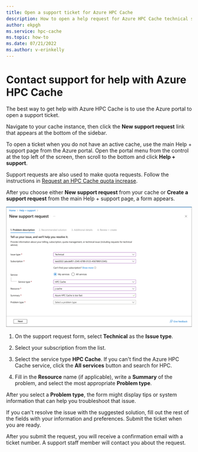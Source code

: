 ```yaml
---
title: Open a support ticket for Azure HPC Cache
description: How to open a help request for Azure HPC Cache technical support
author: ekpgh
ms.service: hpc-cache
ms.topic: how-to
ms.date: 07/21/2022
ms.author: v-erinkelly
---
```


# Contact support for help with Azure HPC Cache

The best way to get help with Azure HPC Cache is to use the Azure portal to open a support ticket.

Navigate to your cache instance, then click the **New support request** link that appears at the bottom of the sidebar.

To open a ticket when you do not have an active cache, use the main Help + support page from the Azure portal. Open the portal menu from the control at the top left of the screen, then scroll to the bottom and click **Help + support**.

Support requests are also used to make quota requests. Follow the instructions in [Request an HPC Cache quota increase](increase-quota.md).

After you choose either **New support request** from your cache or **Create a support request** from the main Help + support page, a form appears. 

![Screenshot of the support request - Problem description tab, filled out as described.](media/hpc-cache-support-request.png)

1. On the support request form, select **Technical** as the **Issue type**.

1. Select your subscription from the list.

1. Select the service type **HPC Cache**. If you can't find the Azure HPC Cache service, click the **All services** button and search for HPC.

1. Fill in the **Resource** name (if applicable), write a **Summary** of the problem, and select the most appropriate **Problem type**.

After you select a **Problem type**, the form might display tips or system information that can help you troubleshoot that issue.

If you can't resolve the issue with the suggested solution, fill out the rest of the fields with your information and preferences. Submit the ticket when you are ready.

After you submit the request, you will receive a confirmation email with a ticket number. A support staff member will contact you about the request.
